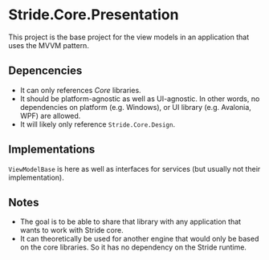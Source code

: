 # Stride.Core.Presentation

This project is the base project for the view models in an application that uses the MVVM pattern.

## Depencencies

* It can only references *Core* libraries.
* It should be platform-agnostic as well as UI-agnostic.
  In other words, no dependencies on platform (e.g. Windows), or UI library (e.g. Avalonia, WPF) are allowed.
* It will likely only reference `Stride.Core.Design`.

## Implementations

`ViewModelBase` is here as well as interfaces for services (but usually not their implementation).

## Notes

* The goal is to be able to share that library with any application that wants to work with Stride core.
* It can theoretically be used for another engine that would only be based on the core libraries.
  So it has no dependency on the Stride runtime.

